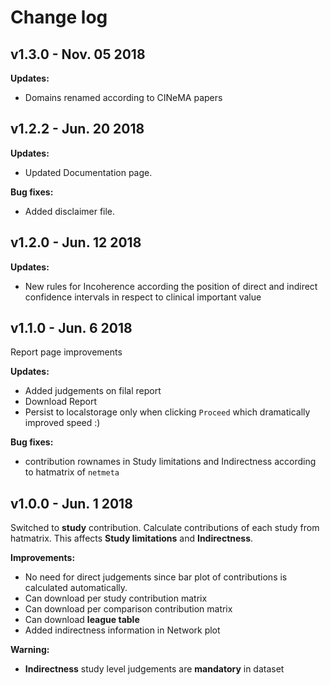 # Change log

## v1.3.0 - Nov. 05 2018

**Updates:** 
- Domains renamed according to CINeMA papers

## v1.2.2 - Jun. 20 2018

**Updates:** 
- Updated Documentation page.

**Bug fixes:**
- Added disclaimer file.

## v1.2.0 - Jun. 12 2018

**Updates:**
- New rules for Incoherence according the position of direct and indirect confidence intervals in respect to clinical important value

## v1.1.0 - Jun. 6 2018

Report page improvements

**Updates:**
- Added judgements on filal report
- Download Report
- Persist to localstorage only when clicking ```Proceed``` which dramatically
  improved speed :)

**Bug fixes:**
- contribution rownames in Study limitations and Indirectness according to
  hatmatrix of ```netmeta```

## v1.0.0 - Jun. 1 2018

Switched to **study** contribution. Calculate contributions of each study from hatmatrix.
This affects **Study limitations** and **Indirectness**.

**Improvements:**
- No need for direct judgements since bar plot of contributions is calculated
  automatically.
- Can download per study contribution matrix
- Can download per comparison contribution matrix
- Can download **league table**
- Added indirectness information in Network plot

**Warning:**
- **Indirectness** study level judgements are **mandatory** in dataset

